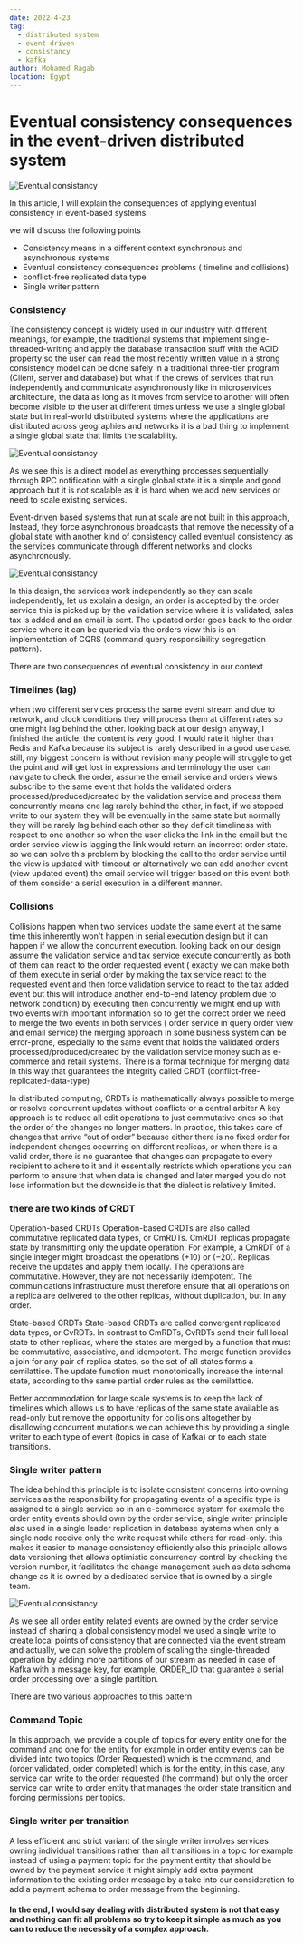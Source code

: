 ```yaml
---
date: 2022-4-23
tag: 
  - distributed system
  - event driven
  - consistancy
  - kafka
author: Mohamed Ragab
location: Egypt 
---
```


# Eventual consistency consequences in the event-driven distributed system

![Eventual consistancy](/eventual-consistancy.jpg)

In this article, I will explain the consequences of applying eventual consistency in event-based systems.

we will discuss the following points

- Consistency means in a different context synchronous and asynchronous systems
- Eventual consistency consequences problems ( timeline and collisions)
- conflict-free replicated data type
- Single writer pattern

### Consistency

The consistency concept is widely used in our industry with different meanings, for example, the traditional systems that implement single-threaded-writing and apply the database transaction stuff with the ACID property so the user can read the most recently written value in a strong consistency model can be done safely in a traditional three-tier program (Client, server and database) but what if the crews of services that run independently and communicate asynchronously like in microservices architecture, the data as long as it moves from service to another will often become visible to the user at different times unless we use a single global state but in real-world distributed systems where the applications are distributed across geographies and networks it is a bad thing to implement a single global state that limits the scalability.

![Eventual consistancy](/eventual-consistancy-2.jpg)


As we see this is a direct model as everything processes sequentially through RPC notification with a single global state it is a simple and good approach but it is not scalable as it is hard when we add new services or need to scale existing services.

Event-driven based systems that run at scale are not built in this approach, Instead, they force asynchronous broadcasts that remove the necessity of a global state with another kind of consistency called eventual consistency as the services communicate through different networks and clocks asynchronously.

![Eventual consistancy](/eventual-consistancy-3.jpg)


In this design, the services work independently so they can scale independently, let us explain a design, an order is accepted by the order service this is picked up by the validation service where it is validated, sales tax is added and an email is sent. The updated order goes back to the order service where it can be queried via the orders view this is an implementation of CQRS (command query responsibility segregation pattern).

There are two consequences of eventual consistency in our context

### Timelines (lag)

when two different services process the same event stream and due to network, and clock conditions they will process them at different rates so one might lag behind the other. looking back at our design anyway, I finished the article. the content is very good, I would rate it higher than Redis and Kafka because its subject is rarely described in a good use case. still, my biggest concern is without revision many people will struggle to get the point and will get lost in expressions and terminology the user can navigate to check the order, assume the email service and orders views subscribe to the same event that holds the validated orders processed/produced/created by the validation service and process them concurrently means one lag rarely behind the other, in fact, if we stopped write to our system they will be eventually in the same state but normally they will be rarely lag behind each other so they deficit timeliness with respect to one another so when the user clicks the link in the email but the order service view is lagging the link would return an incorrect order state. so we can solve this problem by blocking the call to the order service until the view is updated with timeout or alternatively we can add another event (view updated event) the email service will trigger based on this event both of them consider a serial execution in a different manner.

### Collisions

Collisions happen when two services update the same event at the same time this inherently won't happen in serial execution design but it can happen if we allow the concurrent execution. looking back on our design assume the validation service and tax service execute concurrently as both of them can react to the order requested event ( exactly we can make both of them execute in serial order by making the tax service react to the requested event and then force validation service to react to the tax added event but this will introduce another end-to-end latency problem due to network condition) by executing then concurrently we might end up with two events with important information so to get the correct order we need to merge the two events in both services ( order service in query order view and email service) the merging approach in some business system can be error-prone, especially to the same event that holds the validated orders processed/produced/created by the validation service money such as e-commerce and retail systems. There is a formal technique for merging data in this way that guarantees the integrity called CRDT (conflict-free-replicated-data-type)

In distributed computing, CRDTs is mathematically always possible to merge or resolve concurrent updates without conflicts or a central arbiter A key approach is to reduce all edit operations to just commutative ones so that the order of the changes no longer matters. In practice, this takes care of changes that arrive “out of order” because either there is no fixed order for independent changes occurring on different replicas, or when there is a valid order, there is no guarantee that changes can propagate to every recipient to adhere to it and it essentially restricts which operations you can perform to ensure that when data is changed and later merged you do not lose information but the downside is that the dialect is relatively limited.

### there are two kinds of CRDT

Operation-based CRDTs
Operation-based CRDTs are also called commutative replicated data types, or CmRDTs. CmRDT replicas propagate state by transmitting only the update operation. For example, a CmRDT of a single integer might broadcast the operations (+10) or (−20). Replicas receive the updates and apply them locally. The operations are commutative. However, they are not necessarily idempotent. The communications infrastructure must therefore ensure that all operations on a replica are delivered to the other replicas, without duplication, but in any order.

State-based CRDTs
State-based CRDTs are called convergent replicated data types, or CvRDTs. In contrast to CmRDTs, CvRDTs send their full local state to other replicas, where the states are merged by a function that must be commutative, associative, and idempotent. The merge function provides a join for any pair of replica states, so the set of all states forms a semilattice. The update function must monotonically increase the internal state, according to the same partial order rules as the semilattice.

Better accommodation for large scale systems is to keep the lack of timelines which allows us to have replicas of the same state available as read-only but remove the opportunity for collisions altogether by disallowing concurrent mutations we can achieve this by providing a single writer to each type of event (topics in case of Kafka) or to each state transitions.

### Single writer pattern

The idea behind this principle is to isolate consistent concerns into owning services as the responsibility for propagating events of a specific type is assigned to a single service so in an e-commerce system for example the order entity events should own by the order service, single writer principle also used in a single leader replication in database systems when only a single node receive only the write request while others for read-only. this makes it easier to manage consistency efficiently also this principle allows data versioning that allows optimistic concurrency control by checking the version number, it facilitates the change management such as data schema change as it is owned by a dedicated service that is owned by a single team.

![Eventual consistancy](/eventual-consistancy-4.jpg)

As we see all order entity related events are owned by the order service instead of sharing a global consistency model we used a single write to create local points of consistency that are connected via the event stream and actually, we can solve the problem of scaling the single-threaded operation by adding more partitions of our stream as needed in case of Kafka with a message key, for example, ORDER_ID that guarantee a serial order processing over a single partition.

There are two various approaches to this pattern

### Command Topic

In this approach, we provide a couple of topics for every entity one for the command and one for the entity for example in order entity events can be divided into two topics (Order Requested) which is the command, and (order validated, order completed) which is for the entity, in this case, any service can write to the order requested (the command) but only the order service can write to order entity that manages the order state transition and forcing permissions per topics.

### Single writer per transition

A less efficient and strict variant of the single writer involves services owning individual transitions rather than all transitions in a topic for example instead of using a payment topic for the payment entity that should be owned by the payment service it might simply add extra payment information to the existing order message by a take into our consideration to add a payment schema to order message from the beginning.

#### In the end, I would say dealing with distributed system is not that easy and nothing can fit all problems so try to keep it simple as much as you can to reduce the necessity of a complex approach.
